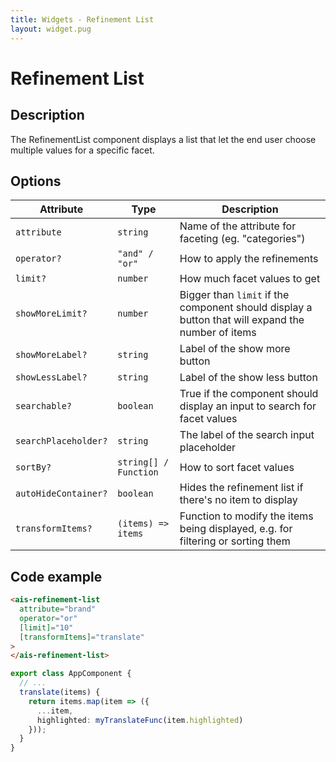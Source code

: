 ```yaml
---
title: Widgets - Refinement List
layout: widget.pug
---
```


# Refinement List

## Description

The RefinementList component displays a list that let the end user choose multiple values for a specific facet.

## Options

| Attribute            | Type                     | Description
| -                    | -                        | -
| `attribute`          | `string`                 | Name of the attribute for faceting (eg. "categories")
| `operator?`          | `"and" / "or"`           | How to apply the refinements
| `limit?`             | `number`                 | How much facet values to get
| `showMoreLimit?`     | `number`                 | Bigger than `limit` if the component should display a button that will expand the number of items
| `showMoreLabel?`     | `string`                 | Label of the show more button
| `showLessLabel?`     | `string`                 | Label of the show less button
| `searchable?`        | `boolean`                | True if the component should display an input to search for facet values
| `searchPlaceholder?` | `string`                 | The label of the search input placeholder
| `sortBy?`            | `string[] / Function`    | How to sort facet values
| `autoHideContainer?` | `boolean`                | Hides the refinement list if there's no item to display
| `transformItems?`    | `(items) => items`       | Function to modify the items being displayed, e.g. for filtering or sorting them

## Code example

```html
<ais-refinement-list
  attribute="brand"
  operator="or"
  [limit]="10"
  [transformItems]="translate"
>
</ais-refinement-list>
```
```ts
export class AppComponent {
  // ...
  translate(items) {
    return items.map(item => ({
      ...item,
      highlighted: myTranslateFunc(item.highlighted)
    }));
  }
}
```
